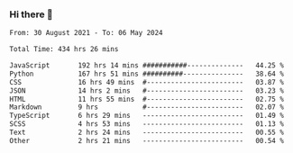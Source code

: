 ### Hi there 👋

<!--
**dominoto/dominoto** is a ✨ _special_ ✨ repository because its `README.md` (this file) appears on your GitHub profile.

Here are some ideas to get you started:

- 🔭 I’m currently working on ...
- 🌱 I’m currently learning ...
- 👯 I’m looking to collaborate on ...
- 🤔 I’m looking for help with ...
- 💬 Ask me about ...
- 📫 How to reach me: ...
- 😄 Pronouns: ...
- ⚡ Fun fact: ...
-->
<!--START_SECTION:waka-->

```txt
From: 30 August 2021 - To: 06 May 2024

Total Time: 434 hrs 26 mins

JavaScript       192 hrs 14 mins ###########--------------   44.25 %
Python           167 hrs 51 mins ##########---------------   38.64 %
CSS              16 hrs 49 mins  #------------------------   03.87 %
JSON             14 hrs 2 mins   #------------------------   03.23 %
HTML             11 hrs 55 mins  #------------------------   02.75 %
Markdown         9 hrs           #------------------------   02.07 %
TypeScript       6 hrs 29 mins   -------------------------   01.49 %
SCSS             4 hrs 53 mins   -------------------------   01.13 %
Text             2 hrs 24 mins   -------------------------   00.55 %
Other            2 hrs 21 mins   -------------------------   00.54 %
```

<!--END_SECTION:waka-->
